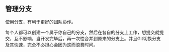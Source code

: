 ## 管理分支

使用分支，有利于更好的团队协作。

每个人都可以创建一个属于你自己的分支，然后在各自的分支上工作，想提交就提交，互不影响，当开发完毕后，再一次性合并到原来的分支上。并且Git切换分支及其快速，完全不必担心会因为这而浪费时间。